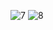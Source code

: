 ![7](https://user-images.githubusercontent.com/82725681/200122921-010042a8-0472-4e15-8086-cbf76324bbb3.png)
![8](https://user-images.githubusercontent.com/82725681/200122924-40bd706f-6b9a-4006-827d-139e2b067b82.png)
